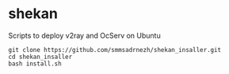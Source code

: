 # shekan
Scripts to deploy v2ray and OcServ on Ubuntu

```
git clone https://github.com/smmsadrnezh/shekan_insaller.git
cd shekan_insaller
bash install.sh
```
